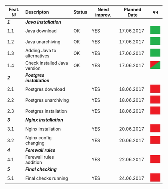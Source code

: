 |Feat. №|Descripton|Status|Need improv.|Planned Date|чч|
|---------|:---------|----|----|----|--|
|***1***         |***Java installation***|
|1.1        |Java download| OK |YES|17.06.2017|<img src='pic/ok.jpg' />|
|1.2        |Java unarchiving| OK |YES|17.06.2017|<img src='pic/ok.jpg' />|
|1.3        |Adding Java to alternatives| OK |YES|17.06.2017|<img src='pic/ok.jpg' />|
|1.4        |Check installed Java version| OK |YES|17.06.2017|<img src='pic/ok-nok.jpg' />|
|***2***          |***Postgres installation***|
|2.1        |Postgres download| |YES|18.06.2017|<img src='pic/nok.jpg' />|
|2.2        |Postgres unarchiving| |YES|18.06.2017|<img src='pic/nok.jpg' />|
|2.3        |Postgres installation| |YES|18.06.2017|<img src='pic/nok.jpg' />|
|***3***          |***Nginx installation***|
|3.1        |Nginx installation| |YES|20.06.2017|<img src='pic/nok.jpg' />|
|3.2        |Nginx config changing| |YES|20.06.2017|<img src='pic/nok.jpg' />|
|***4***          |***Ferewall rules***|
|4.1        |Ferewall rules addition| |YES|22.06.2017|<img src='pic/nok.jpg' />|
|***5***          |***Final checking***|
|5.1        |Final checks running| |YES|24.06.2017|<img src='pic/nok.jpg' />|


